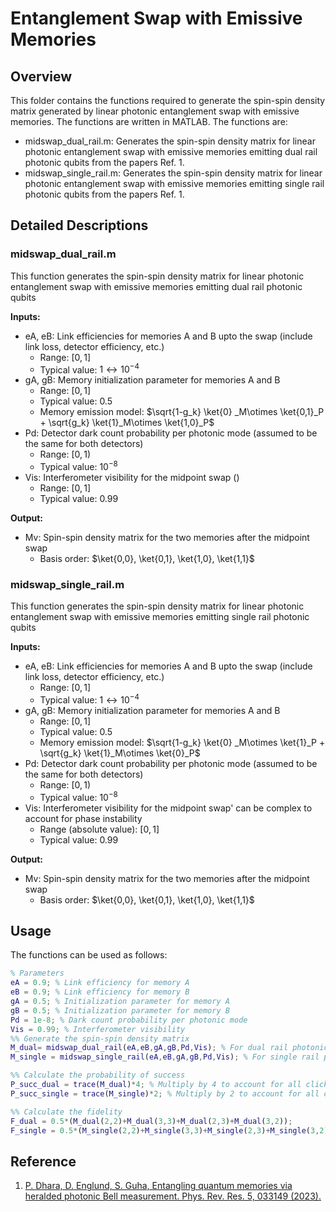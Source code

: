 # Entanglement Swap with Emissive Memories
## Overview
This folder contains the functions required to generate the spin-spin density matrix generated by linear photonic entanglement swap with emissive memories. The functions are written in MATLAB. The functions are:
- midswap_dual_rail.m: Generates the spin-spin density matrix for linear photonic entanglement swap with emissive memories emitting dual rail photonic qubits from the papers Ref. 1.
- midswap_single_rail.m: Generates the spin-spin density matrix for linear photonic entanglement swap with emissive memories emitting single rail photonic qubits from the papers Ref. 1.
  
## Detailed Descriptions
### midswap_dual_rail.m
This function generates the spin-spin density matrix for linear photonic entanglement swap with emissive memories emitting dual rail photonic qubits 

**Inputs:**
- eA, eB: Link efficiencies for memories A and B upto the swap (include link loss, detector efficiency, etc.)
    - Range: $[0,1]$ 
    - Typical value: $1\leftrightarrow10^{-4}$
- gA, gB: Memory initialization parameter for memories A and B 
  -  Range: $[0,1]$
  -  Typical value: $0.5$
  - Memory emission model: $\sqrt{1-g_k} \ket{0} _M\otimes \ket{0,1}_P + \sqrt{g_k} \ket{1}_M\otimes \ket{1,0}_P$
- Pd: Detector dark count probability per photonic mode (assumed to be the same for both detectors)
    -  Range: $[0,1)$
    -  Typical value: $10^{-8}$ 
- Vis: Interferometer visibility for the midpoint swap ()
    -  Range: $[0,1]$
    -  Typical value: $0.99$ 
   
**Output:**
- Mv: Spin-spin density matrix for the two memories after the midpoint swap
  - Basis order: $\ket{0,0}, \ket{0,1}, \ket{1,0}, \ket{1,1}$

### midswap_single_rail.m
This function generates the spin-spin density matrix for linear photonic entanglement swap with emissive memories emitting single rail photonic qubits

**Inputs:**
- eA, eB: Link efficiencies for memories A and B upto the swap (include link loss, detector efficiency, etc.)
    - Range: $[0,1]$ 
    - Typical value: $1\leftrightarrow10^{-4}$
- gA, gB: Memory initialization parameter for memories A and B 
  -  Range: $[0,1]$
  -  Typical value: $0.5$
  - Memory emission model: $\sqrt{1-g_k} \ket{0} _M\otimes \ket{1}_P + \sqrt{g_k} \ket{1}_M\otimes \ket{0}_P$
- Pd: Detector dark count probability per photonic mode (assumed to be the same for both detectors)
    -  Range: $[0,1)$
    -  Typical value: $10^{-8}$ 
- Vis: Interferometer visibility for the midpoint swap' can be complex to account for phase instability
    -  Range (absolute value): $[0,1]$
    -  Typical value: $0.99$ 
   
**Output:**
- Mv: Spin-spin density matrix for the two memories after the midpoint swap
  - Basis order: $\ket{0,0}, \ket{0,1}, \ket{1,0}, \ket{1,1}$

## Usage
The functions can be used as follows:
```matlab
% Parameters
eA = 0.9; % Link efficiency for memory A
eB = 0.9; % Link efficiency for memory B
gA = 0.5; % Initialization parameter for memory A
gB = 0.5; % Initialization parameter for memory B
Pd = 1e-8; % Dark count probability per photonic mode
Vis = 0.99; % Interferometer visibility
%% Generate the spin-spin density matrix
M_dual= midswap_dual_rail(eA,eB,gA,gB,Pd,Vis); % For dual rail photonic qubits
M_single = midswap_single_rail(eA,eB,gA,gB,Pd,Vis); % For single rail photonic qubits

%% Calculate the probability of success
P_succ_dual = trace(M_dual)*4; % Multiply by 4 to account for all click patterns
P_succ_single = trace(M_single)*2; % Multiply by 2 to account for all click patterns

%% Calculate the fidelity
F_dual = 0.5*(M_dual(2,2)+M_dual(3,3)+M_dual(2,3)+M_dual(3,2));
F_single = 0.5*(M_single(2,2)+M_single(3,3)+M_single(2,3)+M_single(3,2));

```


## Reference
1. [P. Dhara, D. Englund, S. Guha, Entangling quantum memories via heralded photonic Bell measurement. Phys. Rev. Res. 5, 033149 (2023).](https://journals.aps.org/prresearch/abstract/10.1103/PhysRevResearch.5.033149)